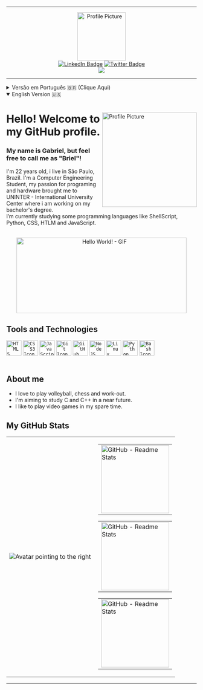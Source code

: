 <div id="header" align="center">
    <hr>
    <div>
        <img src="https://i.ibb.co/4Zc7CCc/wave.png" alt="Profile Picture" title="Avatar" width="128px">
    </div>
    <div>
        <a href="https://www.linkedin.com/in/gabriel-nsc-silva/"><img src="https://img.shields.io/badge/LinkedIn-blue?style=for-the-badge&logo=linkedin&logoColor=white" alt="LinkedIn Badge"></a>
        <a href="https://twitter.com/gnsbriellh"><img src="https://img.shields.io/badge/Twitter-blue?style=for-the-badge&logo=twitter&logoColor=white" alt="Twitter Badge"></a>
    </div>
    <div>
        <a><img src="https://komarev.com/ghpvc/?username=gnsbriel&color=blue&style=for-the-badge&label=VIEWS"></a>
    </div>
    <hr>
</div>

<div id="pt-br">
    <details>
        <summary>Versão em Português 🇧🇷 (Clique Aqui)</summary>
        <div align="left">
            <img src="https://i.ibb.co/fNwk2f8/face.png" alt="Profile Picture" title="Avatar" width="250px" align="right">
            <h1>Olá! Bem vindo ao meu perfil GitHub!</h1>
            <h3>Meu nome é Gabriel mas se preferir, pode me chamar de Briel.</h3>
            <p>Tenho 22 anos, moro em São Paulo. Sou estudante em Engenharia da Computação, minha paixão por Programação e Hardware me levaram para o Centro Universitário Internacional - Uninter, onde estou em busca do meu Bacharelado.<br>Atualmente estou estudando algumas linguagems de programação, como ShellScript, Python, CSS, HTML e JavaScript.</p>
        </div>
        <div align="center">
            <br>
            <img src="https://i.ibb.co/m8fM1b1/output-onlinegiftools.gif" alt="Hello World! - GIF" title="Hello World - Gif" width="450" height="200">
        </div>
        <div>
            <h2>Tecnologias e Ferramentas</h2>
            <code><img src="https://cdn.jsdelivr.net/gh/devicons/devicon/icons/html5/html5-original.svg" alt="HTML5 Icon" title="HTML5" width="40" height="40"></code>
            <code><img src="https://cdn.jsdelivr.net/gh/devicons/devicon/icons/css3/css3-original.svg" alt="CSS3 Icon" title="CSS3" width="40" height="40"></code>
            <code><img src="https://cdn.jsdelivr.net/gh/devicons/devicon/icons/javascript/javascript-original.svg" alt="JavaScript Icon" title="JavaScript" width="40" height="40"></code>
            <code><img src="https://cdn.jsdelivr.net/gh/devicons/devicon/icons/git/git-original.svg" alt="Git Icon" title="Git" width="40" height="40"></code>
            <code><img src="https://cdn.jsdelivr.net/gh/devicons/devicon/icons/github/github-original.svg" alt="GitHub Icon" title="GitHub" width="40" height="40"></code>
            <code><img src="https://cdn.jsdelivr.net/gh/devicons/devicon/icons/nodejs/nodejs-original.svg" alt="NodeJS Icon" title="NodeJS" width="40" height="40"></code>
            <code><img src="https://cdn.jsdelivr.net/gh/devicons/devicon/icons/linux/linux-original.svg" alt="Linux Icon" title="Linux" width="40" height="40"/></code>
            <code><img src="https://cdn.jsdelivr.net/gh/devicons/devicon/icons/python/python-original.svg" alt="Python Icon" title="Python" width="40" height="40"/></code>
            <code><img src="https://cdn.jsdelivr.net/gh/devicons/devicon/icons/bash/bash-original.svg" alt="Bash Icon" title="Bash" width="40" height="40"/></code>
            <br><br>
        </div>
        <div>
            <h2>Sobre mim</h2>
            <ul>
                <li>Gosto de jogar Vôlei, Xadrez e Musculação.</li>
                <li>No meu tempo livre gosto de jogar Video Game.</li>
                <li>Pretendo em um futuro próximo, estudar a linguagem de programação em C e C++.</li>
            </ul>
        </div>
        <div>
            <h2>Status do Meu Perfil GitHub</h2>
            <table>
                <tr>
                    <td><img src="https://i.ibb.co/wQnqk32/fullbody-pointing-fococlipping-standard.png" alt="Avatar pointing to the right" title="Avatar" align="left"></td>
                    <td>
                        <table><tr><td><img src="https://github-readme-stats.vercel.app/api?username=gnsbriel&show_icons=true&theme=dracula&include_all_commits=true&count_private=true&hide_border=true" alt="GitHub - Readme Stats" title="GitHub Stats" height="180em"></td></tr></table>
                        <table><tr><td><img src="http://github-readme-streak-stats.herokuapp.com?user=gnsbriel&theme=dracula&hide_border=true" alt="GitHub - Readme Stats" title="Contributions" height="180em"></td></tr></table>
                        <table><tr><td><img src="https://github-readme-stats.vercel.app/api/top-langs/?username=gnsbriel&layout=compact&langs_count=7&theme=dracula&hide_border=true&card_width=242" alt="GitHub - Readme Stats" title="Most Used Languages" height="180em"></td></tr></table>
                    </td>
                </tr>
            </table>
            <hr>
                <div align="center">
                    <h1>⬇ English ⬇️</h1>
                </div>
            <hr>
        </div>
    </details>
</div>

<div id="en">
    <details open >
        <summary>English Version 🇺🇸</summary>
        <div align="left">
            <img src="https://i.ibb.co/fNwk2f8/face.png" alt="Profile Picture" title="Avatar" width="250px" align="right">
            <h1>Hello! Welcome to my GitHub profile.</h1>
            <h3>My name is Gabriel, but feel free to call me as "Briel"!</h3>
            <p>I'm 22 years old, i live in São Paulo, Brazil. I'm a Computer Engineering Student, my passion for programing and hardware brought me to UNINTER - International University Center where i am working on my bachelor's degree.<br>I’m currently studying some programming languages like ShellScript, Python, CSS, HTLM and JavaScript.</p>
        </div>
        <div align="center">
            <br>
            <img src="https://i.ibb.co/m8fM1b1/output-onlinegiftools.gif" alt="Hello World! - GIF" title="Hello World - Gif" width="450" height="200">
        </div>
        <div>
            <h2>Tools and Technologies</h2>
            <code><img src="https://cdn.jsdelivr.net/gh/devicons/devicon/icons/html5/html5-original.svg" alt="HTML5 Icon" title="HTML5" width="40" height="40"></code>
            <code><img src="https://cdn.jsdelivr.net/gh/devicons/devicon/icons/css3/css3-original.svg" alt="CSS3 Icon" title="CSS3" width="40" height="40"></code>
            <code><img src="https://cdn.jsdelivr.net/gh/devicons/devicon/icons/javascript/javascript-original.svg" alt="JavaScript Icon" title="JavaScript" width="40" height="40"></code>
            <code><img src="https://cdn.jsdelivr.net/gh/devicons/devicon/icons/git/git-original.svg" alt="Git Icon" title="Git" width="40" height="40"></code>
            <code><img src="https://cdn.jsdelivr.net/gh/devicons/devicon/icons/github/github-original.svg" alt="GitHub Icon" title="GitHub" width="40" height="40"></code>
            <code><img src="https://cdn.jsdelivr.net/gh/devicons/devicon/icons/nodejs/nodejs-original.svg" alt="NodeJS Icon" title="NodeJS" width="40" height="40"></code>
            <code><img src="https://cdn.jsdelivr.net/gh/devicons/devicon/icons/linux/linux-original.svg" alt="Linux Icon" title="Linux" width="40" height="40"/></code>
            <code><img src="https://cdn.jsdelivr.net/gh/devicons/devicon/icons/python/python-original.svg" alt="Python Icon" title="Python" width="40" height="40"/></code>
            <code><img src="https://cdn.jsdelivr.net/gh/devicons/devicon/icons/bash/bash-original.svg" alt="Bash Icon" title="Bash" width="40" height="40"/></code>
            <br><br>
        </div>
        <div>
            <h2>About me</h2>
            <ul>
                <li>I love to play volleyball, chess and work-out.</li>
                <li>I'm aiming to study C and C++ in a near future.</li>
                <li>I like to play video games in my spare time.</li>
            </ul>
        </div>
        <div>
            <h2>My GitHub Stats</h2>
            <table>
                <tr>
                    <td><img src="https://i.ibb.co/wQnqk32/fullbody-pointing-fococlipping-standard.png" alt="Avatar pointing to the right" title="Avatar" align="left"></td>
                    <td>
                        <table><tr><td><img src="https://github-readme-stats.vercel.app/api?username=gnsbriel&show_icons=true&theme=dracula&include_all_commits=true&count_private=true&hide_border=true" alt="GitHub - Readme Stats" title="GitHub Stats" height="180em"></td></tr></table>
                        <table><tr><td><img src="http://github-readme-streak-stats.herokuapp.com?user=gnsbriel&theme=dracula&hide_border=true" alt="GitHub - Readme Stats" title="Contributions" height="180em"></td></tr></table>
                        <table><tr><td><img src="https://github-readme-stats.vercel.app/api/top-langs/?username=gnsbriel&layout=compact&langs_count=7&theme=dracula&hide_border=true&card_width=242" alt="GitHub - Readme Stats" title="Most Used Languages" height="180em"></td></tr></table>
                    </td>
                </tr>
            </table>
            <hr>
        </div>
    </details>
</div>
